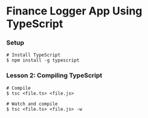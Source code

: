 # Finance Logger App Using TypeScript

###  Setup

```
# Install TypeScript
$ npm install -g typescript
```

### Lesson 2: Compiling TypeScript

```
# Compile
$ tsc <file.ts> <file.js>

# Watch and compile
$ tsc <file.ts> <file.js> -w
```